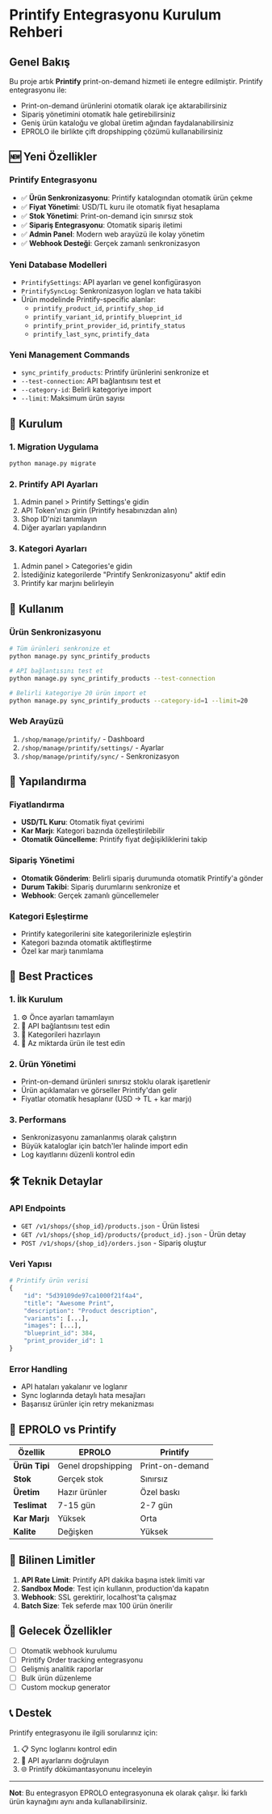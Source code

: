 # Printify Entegrasyonu Kurulum Rehberi

## Genel Bakış

Bu proje artık **Printify** print-on-demand hizmeti ile entegre edilmiştir. Printify entegrasyonu ile:

- Print-on-demand ürünlerini otomatik olarak içe aktarabilirsiniz
- Sipariş yönetimini otomatik hale getirebilirsiniz  
- Geniş ürün kataloğu ve global üretim ağından faydalanabilirsiniz
- EPROLO ile birlikte çift dropshipping çözümü kullanabilirsiniz

## 🆕 Yeni Özellikler

### Printify Entegrasyonu
- ✅ **Ürün Senkronizasyonu**: Printify katalogından otomatik ürün çekme
- ✅ **Fiyat Yönetimi**: USD/TL kuru ile otomatik fiyat hesaplama
- ✅ **Stok Yönetimi**: Print-on-demand için sınırsız stok
- ✅ **Sipariş Entegrasyonu**: Otomatik sipariş iletimi
- ✅ **Admin Panel**: Modern web arayüzü ile kolay yönetim
- ✅ **Webhook Desteği**: Gerçek zamanlı senkronizasyon

### Yeni Database Modelleri
- `PrintifySettings`: API ayarları ve genel konfigürasyon
- `PrintifySyncLog`: Senkronizasyon logları ve hata takibi
- Ürün modelinde Printify-specific alanlar:
  - `printify_product_id`, `printify_shop_id`
  - `printify_variant_id`, `printify_blueprint_id`
  - `printify_print_provider_id`, `printify_status`
  - `printify_last_sync`, `printify_data`

### Yeni Management Commands
- `sync_printify_products`: Printify ürünlerini senkronize et
- `--test-connection`: API bağlantısını test et
- `--category-id`: Belirli kategoriye import
- `--limit`: Maksimum ürün sayısı

## 🚀 Kurulum

### 1. Migration Uygulama
```bash
python manage.py migrate
```

### 2. Printify API Ayarları
1. Admin panel > Printify Settings'e gidin
2. API Token'ınızı girin (Printify hesabınızdan alın)
3. Shop ID'nizi tanımlayın
4. Diğer ayarları yapılandırın

### 3. Kategori Ayarları
1. Admin panel > Categories'e gidin
2. İstediğiniz kategorilerde "Printify Senkronizasyonu" aktif edin
3. Printify kar marjını belirleyin

## 📖 Kullanım

### Ürün Senkronizasyonu
```bash
# Tüm ürünleri senkronize et
python manage.py sync_printify_products

# API bağlantısını test et
python manage.py sync_printify_products --test-connection

# Belirli kategoriye 20 ürün import et
python manage.py sync_printify_products --category-id=1 --limit=20
```

### Web Arayüzü
1. `/shop/manage/printify/` - Dashboard
2. `/shop/manage/printify/settings/` - Ayarlar
3. `/shop/manage/printify/sync/` - Senkronizasyon

## 🔧 Yapılandırma

### Fiyatlandırma
- **USD/TL Kuru**: Otomatik fiyat çevirimi
- **Kar Marjı**: Kategori bazında özelleştirilebilir
- **Otomatik Güncelleme**: Printify fiyat değişikliklerini takip

### Sipariş Yönetimi
- **Otomatik Gönderim**: Belirli sipariş durumunda otomatik Printify'a gönder
- **Durum Takibi**: Sipariş durumlarını senkronize et
- **Webhook**: Gerçek zamanlı güncellemeler

### Kategori Eşleştirme
- Printify kategorilerini site kategorilerinizle eşleştirin
- Kategori bazında otomatik aktifleştirme
- Özel kar marjı tanımlama

## 🎯 Best Practices

### 1. İlk Kurulum
1. ⚙️ Önce ayarları tamamlayın
2. 🔗 API bağlantısını test edin
3. 📁 Kategorileri hazırlayın
4. 🔄 Az miktarda ürün ile test edin

### 2. Ürün Yönetimi
- Print-on-demand ürünleri sınırsız stoklu olarak işaretlenir
- Ürün açıklamaları ve görseller Printify'dan gelir
- Fiyatlar otomatik hesaplanır (USD → TL + kar marjı)

### 3. Performans
- Senkronizasyonu zamanlanmış olarak çalıştırın
- Büyük kataloglar için batch'ler halinde import edin
- Log kayıtlarını düzenli kontrol edin

## 🛠️ Teknik Detaylar

### API Endpoints
- `GET /v1/shops/{shop_id}/products.json` - Ürün listesi
- `GET /v1/shops/{shop_id}/products/{product_id}.json` - Ürün detay
- `POST /v1/shops/{shop_id}/orders.json` - Sipariş oluştur

### Veri Yapısı
```python
# Printify ürün verisi
{
    "id": "5d39109de97ca1000f21f4a4",
    "title": "Awesome Print",
    "description": "Product description",
    "variants": [...],
    "images": [...],
    "blueprint_id": 384,
    "print_provider_id": 1
}
```

### Error Handling
- API hataları yakalanır ve loglanır
- Sync loglarında detaylı hata mesajları
- Başarısız ürünler için retry mekanizması

## 🔄 EPROLO vs Printify

| Özellik | EPROLO | Printify |
|---------|---------|----------|
| **Ürün Tipi** | Genel dropshipping | Print-on-demand |
| **Stok** | Gerçek stok | Sınırsız |
| **Üretim** | Hazır ürünler | Özel baskı |
| **Teslimat** | 7-15 gün | 2-7 gün |
| **Kar Marjı** | Yüksek | Orta |
| **Kalite** | Değişken | Yüksek |

## 🚨 Bilinen Limitler

1. **API Rate Limit**: Printify API dakika başına istek limiti var
2. **Sandbox Mode**: Test için kullanın, production'da kapatın
3. **Webhook**: SSL gerektirir, localhost'ta çalışmaz
4. **Batch Size**: Tek seferde max 100 ürün önerilir

## 🔮 Gelecek Özellikler

- [ ] Otomatik webhook kurulumu
- [ ] Printify Order tracking entegrasyonu
- [ ] Gelişmiş analitik raporlar
- [ ] Bulk ürün düzenleme
- [ ] Custom mockup generator

## 📞 Destek

Printify entegrasyonu ile ilgili sorularınız için:
1. 📋 Sync loglarını kontrol edin
2. 🔧 API ayarlarını doğrulayın
3. 🌐 Printify dökümantasyonunu inceleyin

---

**Not**: Bu entegrasyon EPROLO entegrasyonuna ek olarak çalışır. İki farklı ürün kaynağını aynı anda kullanabilirsiniz.